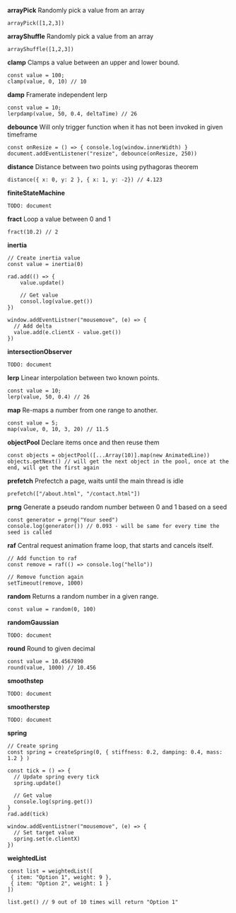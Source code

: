 **arrayPick** Randomly pick a value from an array

```
arrayPick([1,2,3])
```

**arrayShuffle** Randomly pick a value from an array

```
arrayShuffle([1,2,3])
```

**clamp** Clamps a value between an upper and lower bound.

```
const value = 100;
clamp(value, 0, 10) // 10
```

**damp** Framerate independent lerp

```
const value = 10;
lerpdamp(value, 50, 0.4, deltaTime) // 26
```

**debounce** Will only trigger function when it has not been invoked in given timeframe

```
const onResize = () => { console.log(window.innerWidth) }
document.addEventListener("resize", debounce(onResize, 250))
```

**distance** Distance between two points using pythagoras theorem
```
distance({ x: 0, y: 2 }, { x: 1, y: -2}) // 4.123
```

**finiteStateMachine** 
```
TODO: document
```

**fract** Loop a value between 0 and 1
```
fract(10.2) // 2
```

**inertia** 
```
// Create inertia value
const value = inertia(0)

rad.add(() => {
	value.update()

	// Get value
	consol.log(value.get())
})

window.addEventListner("mousemove", (e) => {
  // Add delta
  value.add(e.clientX - value.get())
})
```

**intersectionObserver** 
```
TODO: document
```

**lerp** Linear interpolation between two known points.

```
const value = 10;
lerp(value, 50, 0.4) // 26
```

**map** Re-maps a number from one range to another.

```
const value = 5;
map(value, 0, 10, 3, 20) // 11.5
```

**objectPool** Declare items once and then reuse them
```
const objects = objectPool([...Array(10)].map(new AnimatedLine))
objects.getNext() // will get the next object in the pool, once at the end, will get the first again
```

**prefetch** Prefectch a page, waits until the main thread is idle

```
prefetch(["/about.html", "/contact.html"])
```

**prng** Generate a pseudo random number between 0 and 1 based on a seed

```
const generator = prng("Your seed")
console.log(generator()) // 0.093 - will be same for every time the seed is called 
```

**raf** Central request animation frame loop, that starts and cancels itself.

```
// Add function to raf
const remove = raf(() => console.log("hello"))

// Remove function again
setTimeout(remove, 1000)
```

**random** Returns a random number in a given range.

```
const value = random(0, 100)
```

**randomGaussian**
```
TODO: document
```

**round** Round to given decimal

```
const value = 10.4567890
round(value, 1000) // 10.456
```

**smoothstep** 
```
TODO: document
```

**smootherstep**
```
TODO: document
```

**spring** 
```
// Create spring
const spring = createSpring(0, { stiffness: 0.2, damping: 0.4, mass: 1.2 } )

const tick = () => {
  // Update spring every tick
  spring.update()

  // Get value
  console.log(spring.get())
}
rad.add(tick)

window.addEventListner("mousemove", (e) => {
  // Set target value
  spring.set(e.clientX)
})
```

**weightedList**

```
const list = weightedList([
 { item: "Option 1", weight: 9 },
 { item: "Option 2", weight: 1 }
])

list.get() // 9 out of 10 times will return "Option 1"
```


